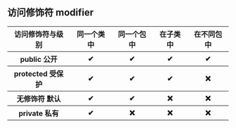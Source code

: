 ## 访问修饰符 modifier

<table>
    <tr>
        <th>访问修饰符与级别</th><th>同一个类中</th><th>同一个包中</th><th>在子类中</th><th>在不同包中</th>
    </tr>
    <tr>
        <th>public 公开</th><th>&#10004;</th><th>&#10004</th><th>&#10004</th><th>&#10004</th>
    </tr>
    <tr>
        <th>protected 受保护</th><th>&#10004;</th><th>&#10004;</th><th>&#10004;</th><th>&#10060;</th>
    </tr>
    <tr>
        <th>无修饰符 默认</th><th>&#10004;</th><th>&#10004;</th><th>&#10060;</th><th>&#10060;</th>
    </tr>
    <tr>
        <th>private 私有</th><th>&#10004;</th><th>&#10060;</th><th>&#10060;</th><th>&#10060;</th>
    </tr>
</table>

